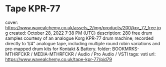 # Tape KPR-77

cover: https://www.wavealchemy.co.uk/assets_2/img/products/200/kpr_77_free.jpg
created: October 28, 2022 7:38 PM (UTC)
description: 280 free drum samples courtesy of an analogue Korg KPR-77 drum machine; recorded directly to 1/4" analogue tape, including multiple round robin variations and pre-mapped drum kits for Kontakt & Battery.
folder: BOOKMRKS-MTHRFCKR / MEDIA-MTHRFCKR / Audio / Pro Audio / VSTI
tags: vsti
url: https://www.wavealchemy.co.uk/tape-kpr-77/pid79